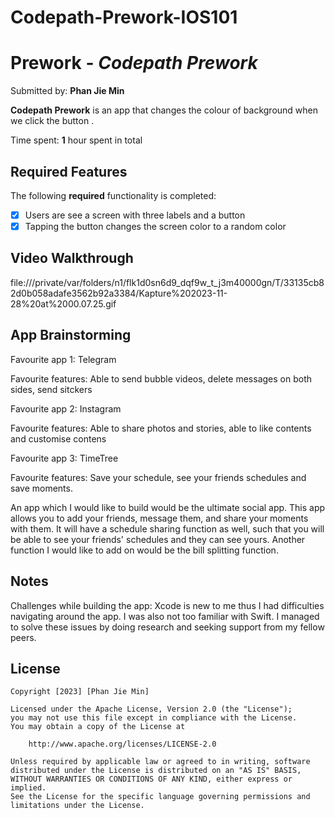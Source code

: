 # Codepath-Prework-IOS101

# Prework - *Codepath Prework*

Submitted by: **Phan Jie Min**

**Codepath Prework** is an app that changes the colour of background when we click the button .

Time spent: **1** hour spent in total

## Required Features

The following **required** functionality is completed:

- [x] Users are see a screen with three labels and a button
- [x] Tapping the button changes the screen color to a random color
 
## Video Walkthrough

file:///private/var/folders/n1/flk1d0sn6d9_dqf9w_t_j3m40000gn/T/33135cb82d0b058adafe3562b92a3384/Kapture%202023-11-28%20at%2000.07.25.gif

## App Brainstorming
Favourite app 1: Telegram

Favourite features: Able to send bubble videos, delete messages on both sides, send sitckers

Favourite app 2: Instagram

Favourite features: Able to share photos and stories, able to like contents and customise contens

Favourite app 3: TimeTree

Favourite features: Save your schedule, see your friends schedules and save moments.

An app which I would like to build would be the ultimate social app. This app allows you to add your friends, message them, and share your moments with them. It will have a schedule sharing function as well, such that you will be able to see your friends' schedules and they can see yours. Another function I would like to add on would be the bill splitting function.

## Notes
Challenges while building the app: Xcode is new to me thus I had difficulties navigating around the app. I was also not too familiar with Swift. I managed to solve these issues by doing research and seeking support from my fellow peers.

## License

    Copyright [2023] [Phan Jie Min]

    Licensed under the Apache License, Version 2.0 (the "License");
    you may not use this file except in compliance with the License.
    You may obtain a copy of the License at

        http://www.apache.org/licenses/LICENSE-2.0

    Unless required by applicable law or agreed to in writing, software
    distributed under the License is distributed on an "AS IS" BASIS,
    WITHOUT WARRANTIES OR CONDITIONS OF ANY KIND, either express or implied.
    See the License for the specific language governing permissions and
    limitations under the License.
